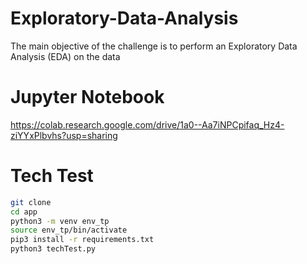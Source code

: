 # Exploratory-Data-Analysis
The main objective of the challenge is to perform an Exploratory Data Analysis (EDA) on the data

# Jupyter Notebook
https://colab.research.google.com/drive/1a0--Aa7iNPCpifaq_Hz4-ziYYxPlbvhs?usp=sharing

# Tech Test

```sh
git clone
cd app
python3 -m venv env_tp
source env_tp/bin/activate
pip3 install -r requirements.txt
python3 techTest.py
```
